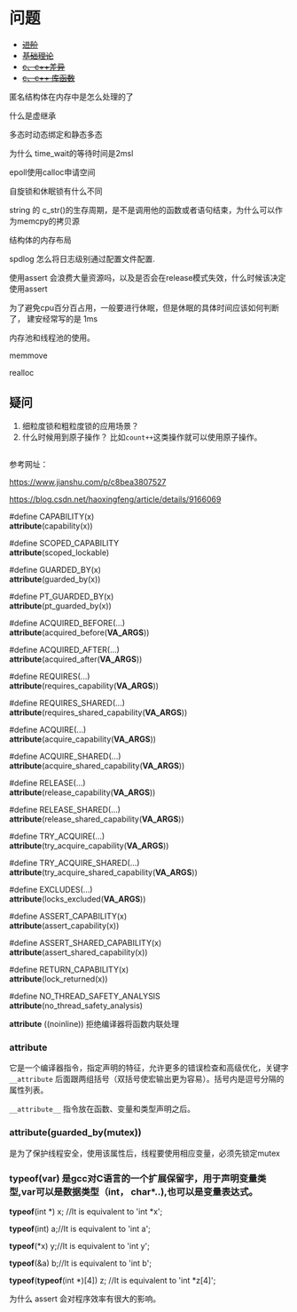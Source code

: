 # 问题
* ~~[进阶](./advance/issues.md)~~
* ~~[基础理论](./advance/issues.md)~~
* ~~[c、c++差异](./difference/issues.md)~~
* ~~[c、c++ 库函数](./libraryFunc/issues.md)~~

匿名结构体在内存中是怎么处理的了

什么是虚继承

多态时动态绑定和静态多态

为什么 time_wait的等待时间是2msl

epoll使用calloc申请空间

自旋锁和休眠锁有什么不同

string 的 c_str()的生存周期，是不是调用他的函数或者语句结束，为什么可以作为memcpy的拷贝源

结构体的内存布局

spdlog 怎么将日志级别通过配置文件配置.

使用assert 会浪费大量资源吗，以及是否会在release模式失效，什么时候该决定使用assert

为了避免cpu百分百占用，一般要进行休眠，但是休眠的具体时间应该如何判断了， 建安经常写的是 1ms

内存池和线程池的使用。

memmove

realloc

## 疑问
1. 细粒度锁和粗粒度锁的应用场景？
2. 什么时候用到原子操作？ 比如`count++`这类操作就可以使用原子操作。


## 
参考网址：

https://www.jianshu.com/p/c8bea3807527

https://blog.csdn.net/haoxingfeng/article/details/9166069

#define CAPABILITY(x) \
  __attribute__(capability(x))

#define SCOPED_CAPABILITY \
  __attribute__(scoped_lockable)

#define GUARDED_BY(x) \
  __attribute__(guarded_by(x))


#define PT_GUARDED_BY(x) \
  __attribute__(pt_guarded_by(x))

#define ACQUIRED_BEFORE(...) \
  __attribute__(acquired_before(__VA_ARGS__))

#define ACQUIRED_AFTER(...) \
  __attribute__(acquired_after(__VA_ARGS__))

#define REQUIRES(...) \
  __attribute__(requires_capability(__VA_ARGS__))

#define REQUIRES_SHARED(...) \
  __attribute__(requires_shared_capability(__VA_ARGS__))

#define ACQUIRE(...) \
  __attribute__(acquire_capability(__VA_ARGS__))

#define ACQUIRE_SHARED(...) \
  __attribute__(acquire_shared_capability(__VA_ARGS__))

#define RELEASE(...) \
  __attribute__(release_capability(__VA_ARGS__))

#define RELEASE_SHARED(...) \
  __attribute__(release_shared_capability(__VA_ARGS__))

#define TRY_ACQUIRE(...) \
  __attribute__(try_acquire_capability(__VA_ARGS__))

#define TRY_ACQUIRE_SHARED(...) \
  __attribute__(try_acquire_shared_capability(__VA_ARGS__))

#define EXCLUDES(...) \
  __attribute__(locks_excluded(__VA_ARGS__))

#define ASSERT_CAPABILITY(x) \
  __attribute__(assert_capability(x))

#define ASSERT_SHARED_CAPABILITY(x) \
  __attribute__(assert_shared_capability(x))

#define RETURN_CAPABILITY(x) \
  __attribute__(lock_returned(x))

#define NO_THREAD_SAFETY_ANALYSIS \
  __attribute__(no_thread_safety_analysis)

  __attribute__ ((noinline)) 拒绝编译器将函数内联处理


### __attribute__

它是一个编译器指令，指定声明的特征，允许更多的错误检查和高级优化，关键字 `__attribute` 后面跟两组括号（双括号使宏输出更为容易）。括号内是逗号分隔的属性列表。

`__attribute__` 指令放在函数、变量和类型声明之后。


### __attribute__(guarded_by(mutex))

是为了保护线程安全，使用该属性后，线程要使用相应变量，必须先锁定mutex



###  __typeof__(var) 是gcc对C语言的一个扩展保留字，用于声明变量类型,var可以是数据类型（int， char*..),也可以是变量表达式。
__typeof__(int *) x; //It   is   equivalent   to  'int  *x';

__typeof__(int) a;//It   is   equivalent   to  'int  a';

__typeof__(*x)  y;//It   is   equivalent   to  'int y';

__typeof__(&a) b;//It   is   equivalent   to  'int  b';

__typeof__(__typeof__(int *)[4])   z; //It   is   equivalent   to  'int  *z[4]';

为什么 assert 会对程序效率有很大的影响。